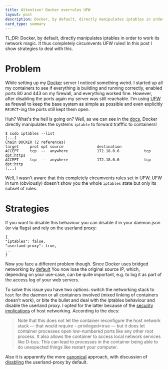 ```yaml
---
title: Attention! Docker overrules UFW
layout: post
description: Docker, by default, directly manipulates iptables in order to work its network magic. It thus completely circumvents UFW rules! In this post I show strategies to deal with this.
card_type: summary
---
```


TL;DR: Docker, by default, directly manipulates iptables in order to work its network magic. It thus completely circumvents UFW rules! In this post I show strategies to deal with this.

Problem
=======

While setting up my [Docker](https://www.docker.com) server I noticed something
weird.  I started up all my containers to see if everything is building and
running correctly, enabled ports 80 and 443 on my firewall, and everything
worked fine. However, after disabling the ports again my server was still
reachable.  I'm using [UFW](https://wiki.ubuntu.com/UncomplicatedFirewall) as
firewall to keep the base system as simple as possible and even explicitly
`REJECT`-ing the ports still kept them open.

Huh? What's the hell is going on? Well, as we can see in the
[docs](https://docs.docker.com/engine/userguide/networking/default_network/binding/),
Docker directly manipulates the systems `iptable` to forward trafffic to
containers!

```
$ sudo iptables --list
[...]
Chain DOCKER (2 references)
target     prot opt source               destination         
ACCEPT     tcp  --  anywhere             172.18.0.6           tcp dpt:https
ACCEPT     tcp  --  anywhere             172.18.0.6           tcp dpt:http
[...]
```

Well, I wasn't aware that this completely circumvents rules set in UFW.  UFW in
turn (obviously) doesn't show you the whole `iptables` state but only its
subset of rules.  

Strategies
==========

If you want to disable this behaviour you can disable it in your daemon.json
(or via flags) and rely on the userland proxy:

```
{
"iptables": false,
"userland-proxy": true,
...
}
```

Now you face a different problem though. Since Docker uses bridged networking
by
[default](https://docs.docker.com/v1.8/articles/networking/#container-networking)
You now lose the original source IP, which, depending on your use-case, can be
quite important, e.g. to log it as part of the access log of your web servers.

To solve this issue you have two options: switch the networking stack to `host`
for the daemon or all containers involved (mixed linking of containers doesn't
work), or bite the bullet and deal with the iptables behaviour and disable the
userland proxy. I opted for the latter because of the [security
implications](https://github.com/docker/docker/issues/6401) of host networking.
According to the docs:

> Note that this does not let the container reconfigure the host network stack
> — that would require --privileged=true — but it does let container processes
> open low-numbered ports like any other root process. It also allows the
> container to access local network services like D-bus. This can lead to
> processes in the container being able to do unexpected things like restart your
> computer.

Also it is apparently the more
[canonical](https://github.com/docker/docker/issues/15086#issuecomment-125678120)
approach, with discussion of
[disabling](https://github.com/docker/docker/issues/14856) the userland-proxy
by default.


